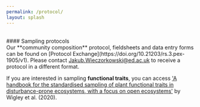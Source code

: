 ```yaml
---
permalink: /protocol/
layout: splash
---
```

<br>
#### Sampling protocols
<br>
Our **community composition** protocol, fieldsheets and data entry forms can be found on [Protocol Exchange](https://doi.org/10.21203/rs.3.pex-1905/v1). Please contact <a href="mailto:jakub.wieczorkowski@ed.ac.uk">Jakub.Wieczorkowski@ed.ac.uk</a> to receive a protocol in a different format.

If you are interested in sampling **functional traits**, you can access <a href="https://www.publish.csiro.au/bt/pdf/BT20048">'A handbook for the standardised sampling of plant functional traits in disturbance-prone ecosystems, with a focus on open ecosystems'</a> by Wigley et al. (2020).
